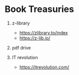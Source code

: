 # Book Treasuries

1. z-library

   - https://zlibrary.to/index
   - https://z-lib.io/

2. pdf drive

3. IT revolution

   - https://itrevolution.com/
